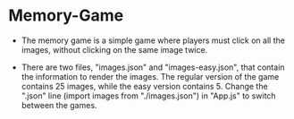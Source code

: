 # Memory-Game

* The memory game is a simple game where players must click on all the images, without clicking on the same image twice.

* There are two files, "images.json" and "images-easy.json", that contain the information to render the images. The regular version of the game contains 25 images, while the easy version contains 5. Change the ".json" line (import images from "./images.json") in "App.js" to switch between the games.
